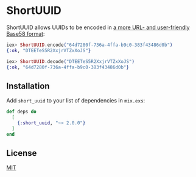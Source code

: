# ShortUUID

<!-- MDOC !-->

ShortUUID allows UUIDs to be encoded in [a more URL- and user-friendly Base58
format](https://github.com/bitcoin/bitcoin/blob/08a7316c144f9f2516db8fa62400893f4358c5ae/src/base58.h#L6-L13):

```elixir
iex> ShortUUID.encode("64d7280f-736a-4ffa-b9c0-383f43486d0b")
{:ok, "DTEETeS5R2XxjrVTZxXoJS"}

iex> ShortUUID.decode("DTEETeS5R2XxjrVTZxXoJS")
{:ok, "64d7280f-736a-4ffa-b9c0-383f43486d0b"}
```

<!-- MDOC !-->

## Installation

Add `short_uuid` to your list of dependencies in `mix.exs`:

```elixir
def deps do
  [
    {:short_uuid, "~> 2.0.0"}
  ]
end
```

## License

[MIT](./LICENSE)
